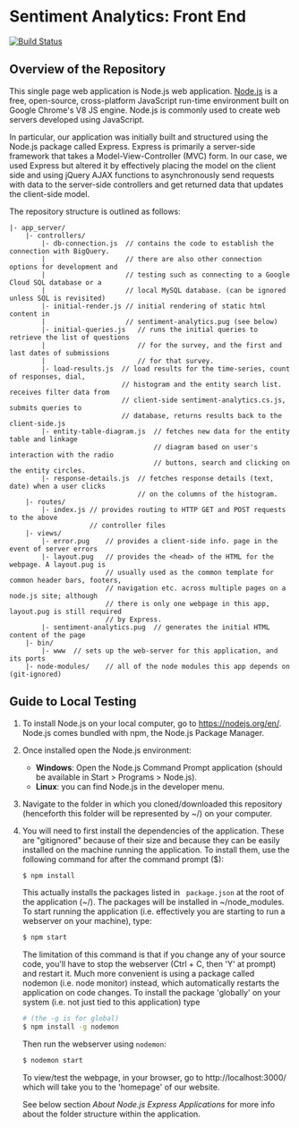 # Sentiment Analytics: Front End
[![Build Status](https://travis-ci.com/lfp-sentiment-analysis/sa-frontend.svg?branch=master)](https://travis-ci.com/lfp-sentiment-analysis/sa-frontend)

## Overview of the Repository

This single page web application is Node.js web application. [Node.js](https://nodejs.org/en/) is a free, open-source, cross-platform JavaScript run-time environment built on Google Chrome's V8 JS engine. Node.js is commonly used to create web servers developed using JavaScript.

In particular, our application was initially built and structured using the Node.js package called Express. Express is primarily a server-side framework that takes a Model-View-Controller (MVC) form. In our case, we used Express but altered it by effectively placing the model on the client side and using jQuery AJAX functions to asynchronously send requests with data to the server-side controllers and get returned data that updates the client-side model.

The repository structure is outlined as follows:

```
|- app_server/
	|- controllers/
		|- db-connection.js  // contains the code to establish the connection with BigQuery.
		|					 // there are also other connection options for development and
		|					 // testing such as connecting to a Google Cloud SQL database or a
		|					 // local MySQL database. (can be ignored unless SQL is revisited)
		|- initial-render.js // initial rendering of static html content in
		|					 // sentiment-analytics.pug (see below)
		|- initial-queries.js	// runs the initial queries to retrieve the list of questions
		|						// for the survey, and the first and last dates of submissions
		|						// for that survey.
		|- load-results.js	// load results for the time-series, count of responses, dial, 
							// histogram and the entity search list. receives filter data from
							// client-side sentiment-analytics.cs.js, submits queries to
							// database, returns results back to the client-side.js
		|- entity-table-diagram.js	// fetches new data for the entity table and linkage
									// diagram based on user's interaction with the radio
									// buttons, search and clicking on the entity circles.
		|- response-details.js	// fetches response details (text, date) when a user clicks
								// on the columns of the histogram.
	|- routes/
		|- index.js	// provides routing to HTTP GET and POST requests to the above
					// controller files
	|- views/
		|- error.pug	// provides a client-side info. page in the event of server errors
		|- layout.pug	// provides the <head> of the HTML for the webpage. A layout.pug is
						// usually used as the common template for common header bars, footers,
						// navigation etc. across multiple pages on a node.js site; although
						// there is only one webpage in this app, layout.pug is still required
						// by Express.
		|- sentiment-analytics.pug	// generates the initial HTML content of the page
	|- bin/
		|- www	// sets up the web-server for this application, and its ports
	|- node-modules/	// all of the node modules this app depends on (git-ignored)
```

## Guide to Local Testing

1. To install Node.js on your local computer, go to https://nodejs.org/en/. Node.js comes bundled with npm, the Node.js Package Manager.

2. Once installed open the Node.js environment:

   - **Windows**: Open the Node.js Command Prompt application (should be available in Start > Programs > Node.js).
   - **Linux**: you can find Node.js in the developer menu.

3. Navigate to the folder in which you cloned/downloaded this repository (henceforth this folder will be
   represented by ~/) on your computer.

4. You will need to first install the dependencies of the application. These are "gitignored" because of their
   size and because they can be easily installed on the machine running the application. To install them, use
   the following command for after the command prompt ($):

   ```bash
   $ npm install
   ```

   This actually installs the packages listed in ` package.json` at the root of the application (~/). The packages
   will be installed in ~/node_modules.
   To start running the application (i.e. effectively you are starting to run a webserver on your machine), type:

   ```bash
   $ npm start
   ```

   The limitation of this command is that if you change any of your source code, you'll have to stop the
   webserver (Ctrl + C, then 'Y' at prompt) and restart it. Much more convenient is using a package called
   nodemon (i.e. node monitor) instead, which automatically restarts the application on code changes. To
   install the package 'globally' on your system (i.e. not just tied to this application) type

   ```bash
   # (the -g is for global)
   $ npm install -g nodemon
   ```

   Then run the webserver using `nodemon`:

   ```bash
   $ nodemon start
   ```

   To view/test the webpage, in your browser, go to http://localhost:3000/ which will take you to the 'homepage' of our website.

   See below section *About Node.js Express Applications* for more info about the folder structure within
   the application.

